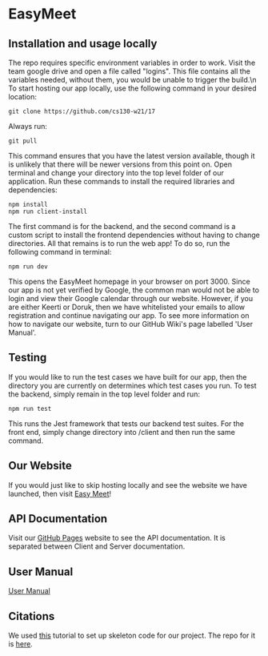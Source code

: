 # EasyMeet

## Installation and usage locally
The repo requires specific environment variables in order to work. Visit the team google drive and open a file called "logins". This file contains all the variables needed, without them, you would be unable to trigger the build.\n
To start hosting our app locally, use the following command in your desired location:
```
git clone https://github.com/cs130-w21/17
```
Always run:
```
git pull
```
This command ensures that you have the latest version available, though it is unlikely that there will be newer versions from this point on. Open terminal and change your directory into the top level folder of our application. Run these commands to install the required libraries and dependencies:
```
npm install
npm run client-install
```
The first command is for the backend, and the second command is a custom script to install the frontend dependencies without having to change directories. All that remains is to run the web app! To do so, run the following command in terminal:
```
npm run dev
```
This opens the EasyMeet homepage in your browser on port 3000. Since our app is not yet verified by Google, the common man would not be able to login and view their Google calendar through our website. However, if you are either Keerti or Doruk, then we have whitelisted your emails to allow registration and continue navigating our app. To see more information on how to navigate our website, turn to our GitHub Wiki's page labelled 'User Manual'.

## Testing
If you would like to run the test cases we have built for our app, then the directory you are currently on determines which test cases you run. To test the backend, simply remain in the top level folder and run:
```
npm run test
```
This runs the Jest framework that tests our backend test suites. For the front end, simply change directory into /client and then run the same command.

## Our Website
If you would just like to skip hosting locally and see the website we have launched, then visit [Easy Meet](http://www.easy-meet-w21project.com/)!

## API Documentation
Visit our [GitHub Pages](https://cs130-w21.github.io/17/index.html) website to see the API documentation. It is separated between Client and Server documentation.

## User Manual
[User Manual](https://github.com/cs130-w21/17/wiki/User-Manual)

## Citations
We used [this](https://www.youtube.com/watch?v=PBTYxXADG_k&list=PLillGF-RfqbbiTGgA77tGO426V3hRF9iE&ab_channel=TraversyMedia) tutorial to set up skeleton code for our project.
The repo for it is [here](https://github.com/bradtraversy/mern_shopping_list).
